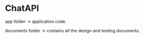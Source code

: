 # ChatAPI

app folder -> application code.

documents folder -> contains all the design and testing documents.
